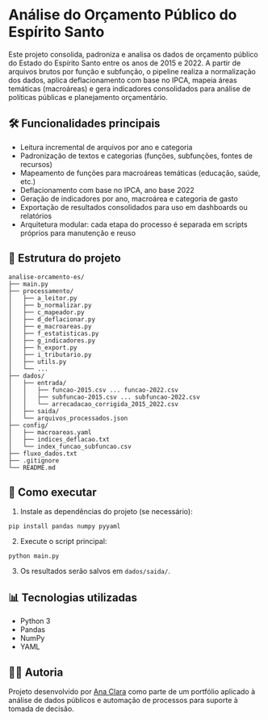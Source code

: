 # Análise do Orçamento Público do Espírito Santo

Este projeto consolida, padroniza e analisa os dados de orçamento público do Estado do Espírito Santo entre os anos de 2015 e 2022. A partir de arquivos brutos por função e subfunção, o pipeline realiza a normalização dos dados, aplica deflacionamento com base no IPCA, mapeia áreas temáticas (macroáreas) e gera indicadores consolidados para análise de políticas públicas e planejamento orçamentário.

## 🛠 Funcionalidades principais

- Leitura incremental de arquivos por ano e categoria
- Padronização de textos e categorias (funções, subfunções, fontes de recursos)
- Mapeamento de funções para macroáreas temáticas (educação, saúde, etc.)
- Deflacionamento com base no IPCA, ano base 2022
- Geração de indicadores por ano, macroárea e categoria de gasto
- Exportação de resultados consolidados para uso em dashboards ou relatórios
- Arquitetura modular: cada etapa do processo é separada em scripts próprios para manutenção e reuso

## 📁 Estrutura do projeto

```
analise-orcamento-es/
├── main.py
├── processamento/
│   ├── a_leitor.py
│   ├── b_normalizar.py
│   ├── c_mapeador.py
│   ├── d_deflacionar.py
│   ├── e_macroareas.py
│   ├── f_estatisticas.py
│   ├── g_indicadores.py
│   ├── h_export.py
│   ├── i_tributario.py
│   ├── utils.py
│   └── ...
├── dados/
│   ├── entrada/
│   │   ├── funcao-2015.csv ... funcao-2022.csv
│   │   ├── subfuncao-2015.csv ... subfuncao-2022.csv
│   │   └── arrecadacao_corrigida_2015_2022.csv
│   ├── saida/
│   └── arquivos_processados.json
├── config/
│   ├── macroareas.yaml
│   ├── indices_deflacao.txt
│   └── index_funcao_subfuncao.csv
├── fluxo_dados.txt
├── .gitignore
└── README.md
```

## 🚀 Como executar

1. Instale as dependências do projeto (se necessário):
```
pip install pandas numpy pyyaml
```

2. Execute o script principal:

```
python main.py
```

3. Os resultados serão salvos em `dados/saida/`.

## 📊 Tecnologias utilizadas

- Python 3
- Pandas
- NumPy
- YAML

## 👩‍💻 Autoria

Projeto desenvolvido por [Ana Clara](https://github.com/anaclararaft) como parte de um portfólio aplicado à análise de dados públicos e automação de processos para suporte à tomada de decisão.

